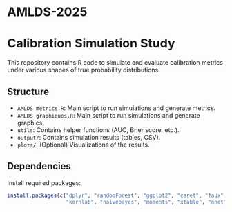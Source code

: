# AMLDS-2025
# Calibration Simulation Study

This repository contains R code to simulate and evaluate calibration metrics under various shapes of true probability distributions.

## Structure

- `AMLDS metrics.R`: Main script to run simulations and generate metrics.
- `AMLDS graphiques.R`: Main script to run simulations and generate graphics.
- `utils`: Contains helper functions (AUC, Brier score, etc.).
- `output/`: Contains simulation results (tables, CSV).
- `plots/`: (Optional) Visualizations of the results.

## Dependencies

Install required packages:
```r
install.packages(c("dplyr", "randomForest", "ggplot2", "caret", "faux",
                   "kernlab", "naivebayes", "moments", "xtable", "nnet", "doParallel"))
